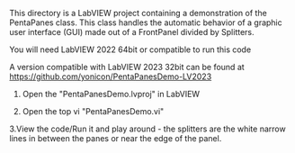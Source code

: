 This directory is a LabVIEW project containing a demonstration of the PentaPanes class. This class handles the automatic behavior of a graphic user interface (GUI) made out of a FrontPanel divided by Splitters.

You will need LabVIEW 2022 64bit or compatible to run this code

A version compatible with LabVIEW 2023 32bit can be found at https://github.com/yonicon/PentaPanesDemo-LV2023

  1. Open the "PentaPanesDemo.lvproj" in LabVIEW

  2. Open the top vi "PentaPanesDemo.vi"

  3.View the code/Run it and play around - the splitters are the white narrow lines in between the panes or near the edge of the panel.

